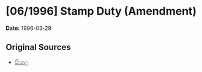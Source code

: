 # [06/1996] Stamp Duty (Amendment)

**Date:** 1996-03-29

## Original Sources

- [සිංහල](https://documents.gov.lk/view/acts/1996/3/06-1996_S.pdf)
